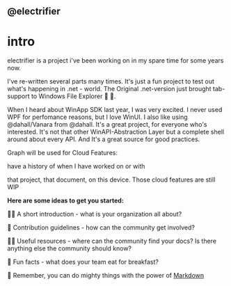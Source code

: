 ## @electrifier 
# intro

electrifier is a project i've been working on in my spare time for some years now.


I've re-written several parts many times. It's just a fun project to test out what's happening in .net - world. The Original .net-version just brought tab-support to Windows File Explorer 🙌 🎉.

When I heard about WinApp SDK last year, I was very excited. I never used WPF for perfomance reasons, but I love WinUI. I also like using @dahall/Vanara from @dahall. It's a great project, for everyone who's interested. It's not that other WinAPI-Abstraction Layer but a complete shell around about every API. And It's a great source for good practices.

Graph will be used for Cloud Features:

have a history of when I have worked on or with

that project,
that document,
on this device.
Those cloud features are still WIP



**Here are some ideas to get you started:**

🙋‍♀️ A short introduction - what is your organization all about?

🌈 Contribution guidelines - how can the community get involved?

👩‍💻 Useful resources - where can the community find your docs? Is there anything else the community should know?

🍿 Fun facts - what does your team eat for breakfast?

🧙 Remember, you can do mighty things with the power of [Markdown](https://docs.github.com/github/writing-on-github/getting-started-with-writing-and-formatting-on-github/basic-writing-and-formatting-syntax)
